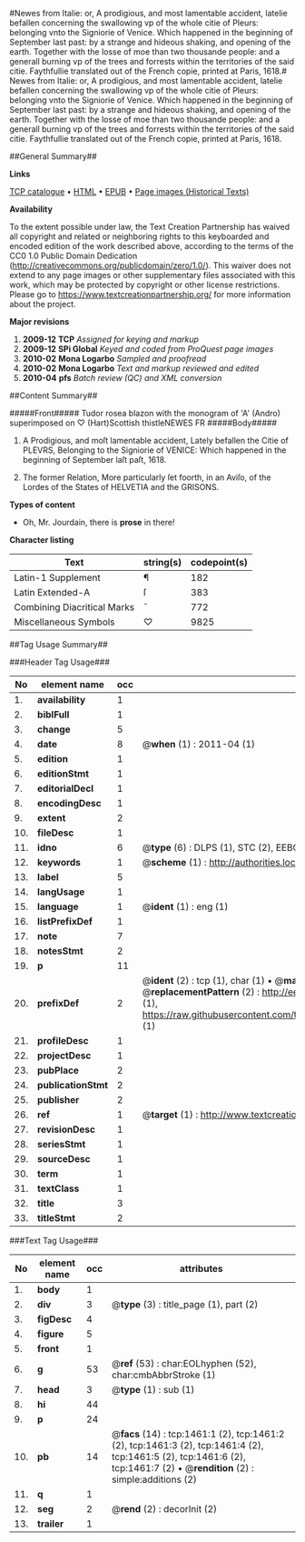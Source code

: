 #Newes from Italie: or, A prodigious, and most lamentable accident, latelie befallen concerning the swallowing vp of the whole citie of Pleurs: belonging vnto the Signiorie of Venice. Which happened in the beginning of September last past: by a strange and hideous shaking, and opening of the earth. Together with the losse of moe than two thousande people: and a generall burning vp of the trees and forrests within the territories of the said citie. Faythfullie translated out of the French copie, printed at Paris, 1618.#
Newes from Italie: or, A prodigious, and most lamentable accident, latelie befallen concerning the swallowing vp of the whole citie of Pleurs: belonging vnto the Signiorie of Venice. Which happened in the beginning of September last past: by a strange and hideous shaking, and opening of the earth. Together with the losse of moe than two thousande people: and a generall burning vp of the trees and forrests within the territories of the said citie. Faythfullie translated out of the French copie, printed at Paris, 1618.

##General Summary##

**Links**

[TCP catalogue](http://www.ota.ox.ac.uk/tcp/)  • 
[HTML](http://tei.it.ox.ac.uk/tcp/Texts-HTML/free/A04/A04145.html)  • 
[EPUB](http://tei.it.ox.ac.uk/tcp/Texts-EPUB/free/A04/A04145.epub) • 
[Page images (Historical Texts)](https://historicaltexts.jisc.ac.uk/eebo-99837151e)

**Availability**

To the extent possible under law, the Text Creation Partnership has waived all copyright and related or neighboring rights to this keyboarded and encoded edition of the work described above, according to the terms of the CC0 1.0 Public Domain Dedication (http://creativecommons.org/publicdomain/zero/1.0/). This waiver does not extend to any page images or other supplementary files associated with this work, which may be protected by copyright or other license restrictions. Please go to https://www.textcreationpartnership.org/ for more information about the project.

**Major revisions**

1. __2009-12__ __TCP__ *Assigned for keying and markup*
1. __2009-12__ __SPi Global__ *Keyed and coded from ProQuest page images*
1. __2010-02__ __Mona Logarbo__ *Sampled and proofread*
1. __2010-02__ __Mona Logarbo__ *Text and markup reviewed and edited*
1. __2010-04__ __pfs__ *Batch review (QC) and XML conversion*

##Content Summary##

#####Front#####
Tudor rosea blazon with the monogram of 'A' (Andro) superimposed on ♡ (Hart)Scottish thistleNEWES FR
#####Body#####

1. A Prodigious, and moſt lamentable accident, Lately befallen the Citie of PLEVRS, Belonging to the Signiorie of VENICE: Which happened in the beginning of September laſt paſt, 1618.

1. The former Relation, More particularly ſet foorth, in an Aviſo, of the Lordes of the States of HELVETIA and the GRISONS.

**Types of content**

  * Oh, Mr. Jourdain, there is **prose** in there!

**Character listing**


|Text|string(s)|codepoint(s)|
|---|---|---|
|Latin-1 Supplement|¶|182|
|Latin Extended-A|ſ|383|
|Combining             Diacritical Marks|̄|772|
|Miscellaneous Symbols|♡|9825|

##Tag Usage Summary##

###Header Tag Usage###

|No|element name|occ|attributes|
|---|---|---|---|
|1.|__availability__|1||
|2.|__biblFull__|1||
|3.|__change__|5||
|4.|__date__|8| @__when__ (1) : 2011-04 (1)|
|5.|__edition__|1||
|6.|__editionStmt__|1||
|7.|__editorialDecl__|1||
|8.|__encodingDesc__|1||
|9.|__extent__|2||
|10.|__fileDesc__|1||
|11.|__idno__|6| @__type__ (6) : DLPS (1), STC (2), EEBO-CITATION (1), PROQUEST (1), VID (1)|
|12.|__keywords__|1| @__scheme__ (1) : http://authorities.loc.gov/ (1)|
|13.|__label__|5||
|14.|__langUsage__|1||
|15.|__language__|1| @__ident__ (1) : eng (1)|
|16.|__listPrefixDef__|1||
|17.|__note__|7||
|18.|__notesStmt__|2||
|19.|__p__|11||
|20.|__prefixDef__|2| @__ident__ (2) : tcp (1), char (1)  •  @__matchPattern__ (2) : ([0-9\-]+):([0-9IVX]+) (1), (.+) (1)  •  @__replacementPattern__ (2) : http://eebo.chadwyck.com/downloadtiff?vid=$1&page=$2 (1), https://raw.githubusercontent.com/textcreationpartnership/Texts/master/tcpchars.xml#$1 (1)|
|21.|__profileDesc__|1||
|22.|__projectDesc__|1||
|23.|__pubPlace__|2||
|24.|__publicationStmt__|2||
|25.|__publisher__|2||
|26.|__ref__|1| @__target__ (1) : http://www.textcreationpartnership.org/docs/. (1)|
|27.|__revisionDesc__|1||
|28.|__seriesStmt__|1||
|29.|__sourceDesc__|1||
|30.|__term__|1||
|31.|__textClass__|1||
|32.|__title__|3||
|33.|__titleStmt__|2||


###Text Tag Usage###

|No|element name|occ|attributes|
|---|---|---|---|
|1.|__body__|1||
|2.|__div__|3| @__type__ (3) : title_page (1), part (2)|
|3.|__figDesc__|4||
|4.|__figure__|5||
|5.|__front__|1||
|6.|__g__|53| @__ref__ (53) : char:EOLhyphen (52), char:cmbAbbrStroke (1)|
|7.|__head__|3| @__type__ (1) : sub (1)|
|8.|__hi__|44||
|9.|__p__|24||
|10.|__pb__|14| @__facs__ (14) : tcp:1461:1 (2), tcp:1461:2 (2), tcp:1461:3 (2), tcp:1461:4 (2), tcp:1461:5 (2), tcp:1461:6 (2), tcp:1461:7 (2)  •  @__rendition__ (2) : simple:additions (2)|
|11.|__q__|1||
|12.|__seg__|2| @__rend__ (2) : decorInit (2)|
|13.|__trailer__|1||
